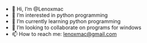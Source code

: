 - 👋 Hi, I’m @Lenoxmac
- 👀 I’m interested in python programming
- 🌱 I’m currently learning python programming
- 💞️ I’m looking to collaborate on programs for windows
- 📫 How to reach me: lenoxmac@gmail.com

<!---
Lenoxmac/Lenoxmac is a ✨ special ✨ repository because its `README.md` (this file) appears on your GitHub profile.
You can click the Preview link to take a look at your changes.
--->
